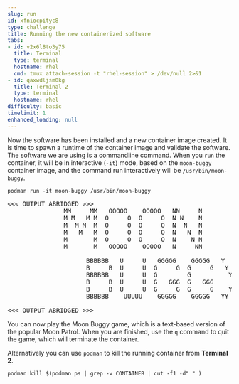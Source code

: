 ```yaml
---
slug: run
id: xfniocpityc8
type: challenge
title: Running the new containerized software
tabs:
- id: v2x6l8to3y75
  title: Terminal
  type: terminal
  hostname: rhel
  cmd: tmux attach-session -t "rhel-session" > /dev/null 2>&1
- id: qaxwdljsm0kg
  title: Terminal 2
  type: terminal
  hostname: rhel
difficulty: basic
timelimit: 1
enhanced_loading: null
---
```

Now the software has been installed and a new container image created.  It is
time to spawn a runtime of the container image and validate the software.  The
software we are using is a commandline command.  When you `run` the container,
it will be in interactive (`-it`) mode, based on the `moon-buggy` container
image, and the command run interactively will be `/usr/bin/moon-buggy`.

```bash,run
podman run -it moon-buggy /usr/bin/moon-buggy
```

<pre class="file">
<<< OUTPUT ABRIDGED >>>
               MM     MM   OOOOO    OOOOO   NN     N
               M M   M M  O     O  O     O  N N    N
               M  M M  M  O     O  O     O  N  N   N
               M   M   M  O     O  O     O  N   N  N
               M       M  O     O  O     O  N    N N
               M       M   OOOOO    OOOOO   N     NN

                     BBBBBB   U     U   GGGGG    GGGGG   Y     Y
                     B     B  U     U  G     G  G     G   Y   Y
                     BBBBBB   U     U  G        G          Y Y
                     B     B  U     U  G   GGG  G   GGG     Y
                     B     B  U     U  G     G  G     G    Y
                     BBBBBB    UUUUU    GGGGG    GGGGG   YY

<<< OUTPUT ABRIDGED >>>
</pre>

You can now play the Moon Buggy game, which is a text-based version of the
popular Moon Patrol.  When you are finished, use the `q` command to quit the
game, which will terminate the container.

Alternatively you can use `podman` to kill the running container from
**Terminal 2**.

```bash,run
podman kill $(podman ps | grep -v CONTAINER | cut -f1 -d" " )
```

